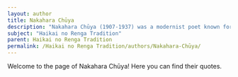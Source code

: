 ```yaml
---
layout: author
title: Nakahara Chūya
description: "Nakahara Chūya (1907-1937) was a modernist poet known for his intricate and often evocative haikai, contributing to the progression of haikai no renga. His nature poems reflect his turbulent inner life and deep connection to the environment."
subject: "Haikai no Renga Tradition"
parent: Haikai no Renga Tradition
permalink: /Haikai no Renga Tradition/authors/Nakahara-Chūya/
---
```


Welcome to the page of Nakahara Chūya! Here you can find their quotes.
